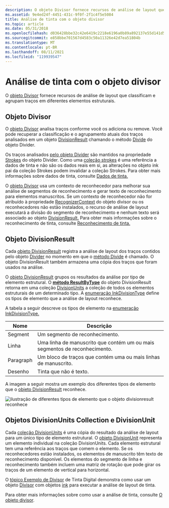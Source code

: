 ```yaml
---
description: O objeto Divisor fornece recursos de análise de layout que classificam e agrupam traços em diferentes elementos estruturais.
ms.assetid: 9e4ed24f-4451-431c-9f0f-2f1c4f5e5084
title: Análise de tinta com o objeto divisor
ms.topic: article
ms.date: 05/31/2018
ms.openlocfilehash: d036428bbe32c42e6419c2218e6196a0b89a892137e55d141d5553d360c0a652
ms.sourcegitcommit: e858bbe701567d4583c50a11326e42d7ea51804b
ms.translationtype: MT
ms.contentlocale: pt-BR
ms.lasthandoff: 08/11/2021
ms.locfileid: "119939547"
---
```

# <a name="ink-analysis-with-the-divider-object"></a>Análise de tinta com o objeto divisor

O [objeto Divisor](/previous-versions/ms583616(v=vs.100)) fornece recursos de análise de layout que classificam e agrupam traços em diferentes elementos estruturais.

## <a name="divider-object"></a>Objeto Divisor

O [objeto Divisor](/previous-versions/ms583616(v=vs.100)) analisa traços conforme você os adiciona ou remove. Você pode recuperar a classificação e o agrupamento atuais dos traços analisados em um objeto [DivisionResult](/previous-versions/ms583620(v=vs.100)) chamando o método [Divide](/previous-versions/ms568936(v=vs.100)) do objeto Divider.

Os traços analisados [pelo objeto Divider](/previous-versions/ms583616(v=vs.100)) são mantidos na propriedade [Strokes](/previous-versions/ms582090(v=vs.100)) do objeto Divider. Como uma [coleção strokes](/previous-versions/ms552701(v=vs.100)) é uma referência a dados de tinta [](/previous-versions/ms583670(v=vs.100)) e não são os dados reais em si, as alterações no objeto ink pai da coleção Strokes podem invalidar a coleção Strokes. Para obter mais informações sobre dados de tinta, consulte [Dados de tinta.](ink-data.md)

O [objeto Divisor](/previous-versions/ms583616(v=vs.100)) usa um contexto de reconhecedor para melhorar sua análise de segmentos de reconhecimento e gerar texto de reconhecimento para elementos manuscritos. Se um contexto de reconhecedor não for atribuído à propriedade [RecognizerContext](/previous-versions/ms582089(v=vs.100)) do objeto divisor ou os reconhecedores não estão instalados, o recurso de análise de layout executará a divisão do segmento de reconhecimento e nenhum texto será associado ao objeto [DivisionResult.](/previous-versions/ms583620(v=vs.100)) Para obter mais informações sobre o reconhecimento de tinta, consulte [Reconhecimento de tinta.](ink-recognition.md)

## <a name="divisionresult-object"></a>Objeto DivisionResult

Cada [objeto DivisionResult](/previous-versions/ms583620(v=vs.100)) registra a análise de layout dos traços contidos pelo objeto [Divider](/previous-versions/ms583616(v=vs.100)) no momento em que o [método Divide](/previous-versions/ms568936(v=vs.100)) é chamado. O objeto DivisionResult também armazena uma cópia dos traços que foram usados na análise.

O [objeto DivisionResult](/previous-versions/ms583620(v=vs.100)) grupos os resultados da análise por tipo de elemento estrutural. O [**método ResultByType**](/windows/desktop/api/msinkaut15/nf-msinkaut15-iinkdivisionresult-resultbytype) do objeto DivisionResult retorna em uma coleção [DivisionUnits](/previous-versions/ms583625(v=vs.100)) a coleção de todos os elementos estruturais de um determinado tipo. A [enumeração InkDivisionType](/previous-versions/ms552251(v=vs.100)) define os tipos de elemento que a análise de layout reconhece.

A tabela a seguir descreve os tipos de elemento na [enumeração InkDivisionType.](/previous-versions/ms552251(v=vs.100))



| Nome                 | Descrição                                                                      |
|----------------------|----------------------------------------------------------------------------------|
| Segment<br/>   | Um segmento de reconhecimento.<br/>                                                |
| Linha<br/>      | Uma linha de manuscrito que contém um ou mais segmentos de reconhecimento.<br/> |
| Paragraph<br/> | Um bloco de traços que contém uma ou mais linhas de manuscrito.<br/>    |
| Desenho<br/>   | Tinta que não é texto.<br/>                                                 |



 

A imagem a seguir mostra um exemplo dos diferentes tipos de elemento que o [objeto DivisionResult](/previous-versions/ms583620(v=vs.100)) reconhece.

![ilustração de diferentes tipos de elemento que o objeto divisionresult reconhece](images/5f2ab955-1f74-4b71-b3ba-8d1ca23e0578.gif)

## <a name="divisionunits-collection-and-divisionunit-objects"></a>Objetos DivisionUnits Collection e DivisionUnit

Cada [coleção DivisionUnits](/previous-versions/ms583625(v=vs.100)) é uma cópia do resultado da análise de layout para um único tipo de elemento estrutural. O [objeto DivisionUnit](/previous-versions/ms583624(v=vs.100)) representa um elemento individual na coleção DivisionUnits. Cada elemento estrutural tem uma referência aos traços que comem o elemento. Se os reconhecedores estão instalados, os elementos de manuscrito têm texto de reconhecimento disponível. Os elementos do segmento de linha e reconhecimento também incluem uma matriz de rotação que pode girar os traços de um elemento de vertical para horizontal.

O [tópico Exemplo de Divisor](ink-divider-sample.md) de Tinta Digital demonstra como usar um objeto [Divisor](/previous-versions/ms583616(v=vs.100)) com objetos [ink](/previous-versions/ms583670(v=vs.100)) para executar a análise de layout de tinta.

Para obter mais informações sobre como usar a análise de tinta, consulte [O objeto divisor](the-divider-object.md).

 

